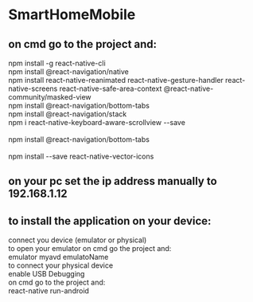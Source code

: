 # SmartHomeMobile

## on cmd go to the project and: <br>
  npm install -g react-native-cli <br>
  npm install @react-navigation/native <br>
  npm install react-native-reanimated react-native-gesture-handler react-native-screens react-native-safe-area-context @react-native-community/masked-view <br>
  npm install @react-navigation/bottom-tabs <br>
  npm install @react-navigation/stack <br>
  npm i react-native-keyboard-aware-scrollview --save <br>  
  npm install @react-navigation/bottom-tabs <br>  
  npm install --save react-native-vector-icons <br>
  
  
<h2> on your pc set the ip address manually to 192.168.1.12 <br> </h2>

## to install the application on your device: <br>
  connect you device (emulator or physical) <br>
    to open your emulator on cmd go the project and: <br>
      emulator myavd emulatoName <br>
    to connect your physical device <br>
      enable USB Debugging <br>
  on cmd go to the project and:<br>
    react-native run-android<br>

